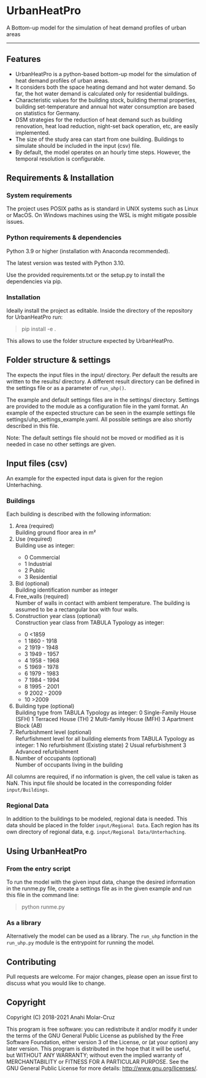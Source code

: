 # UrbanHeatPro
A Bottom-up model for the simulation of heat demand profiles of urban areas

----------------------------------------------------------------------------

## Features

  - UrbanHeatPro is a python-based bottom-up model for the simulation of heat demand profiles of urban areas.
  - It considers both the space heating demand and hot water demand. So far, the hot water demand is calculated only for residential buildings.
  - Characteristic values for the building stock, building thermal properties, building set-temperature and annual hot water consumption are based on statistics for Germany.
  - DSM strategies for the reduction of heat demand such as building renovation, heat load reduction, night-set back operation, etc, are easily implemented.
  - The size of the study area can start from one building. Buildings to simulate should be included in the input (csv) file.
  - By default, the model operates on an hourly time steps. However, the temporal resolution is configurable.


## Requirements & Installation

### System requirements

The project uses POSIX paths as is standard in UNIX systems such as Linux or MacOS. On Windows machines using the WSL is might mitigate possible issues.


### Python requirements & dependencies
Python 3.9 or higher (installation with Anaconda recommended).

The latest version was tested with Python 3.10.

Use the provided requirements.txt or the setup.py to install the dependencies via pip.

### Installation

Ideally install the project as editable.
Inside the directory of the repository for UrbanHeatPro run:
> pip install -e .

This allows to use the folder structure expected by UrbanHeatPro.

## Folder structure & settings
The expects the input files in the input/ directory.
Per default the results are written to the results/ directory. A different result directory can be defined in the 
settings file or as a parameter of `run_uhp()`.

The example and default settings files are in the settings/ directory.
Settings are provided to the module as a configuration file in the yaml format. An example of the expected structure 
can be seen in the example settings file settings/uhp_settings_example.yaml. All possible settings are also shortly 
described in this file.

Note: The default settings file should not be moved or modified as it is needed in case no other settings are given.

## Input files (csv)
An example for the expected input data is given for the region Unterhaching. 

### Buildings
Each building is described with the following information:
<ol>
  <li>Area (required)</li>
      Building ground floor area in m²
  <li>Use (required)</li>
      Building use as integer:
        <ul>
          <li>0	Commercial</li>
          <li>1	Industrial</li>
          <li>2	Public</li>
          <li>3	Residential</li>
        </ul>
  <li>Bid (optional)</li>
      Building identification number as integer
  <li>Free_walls (required)</li>
      Number of walls in contact with ambient temperature. The building is assumed to be a rectangular box with four walls.
  <li>Construction year class (optional)</li>
      Construction year class from TABULA Typology as integer:
        <ul>
          <li>0	<1859</li>
          <li>1	1860 - 1918</li>
          <li>2	1919 - 1948</li>
          <li>3	1949 - 1957</li>
          <li>4	1958 - 1968</li>
          <li>5	1969 - 1978</li>
          <li>6	1979 - 1983</li>
          <li>7	1984 - 1994</li>
          <li>8	1995 - 2001</li>
          <li>9	2002 - 2009</li>
          <li>10 >2009</li>
        </ul>
  <li>Building type (optional)</li>
      Building type from TABULA Typology as integer:
        0	Single-Family House (SFH)
        1	Terraced House (TH)
        2	Multi-family House (MFH)
        3	Apartment Block (AB)
  <li>Refurbishment level (optional)</li>
      Refurfishment level for all building elements from TABULA Typology as integer:
        1	No refurbishment (Existing state)
        2	Usual refurbishment
        3	Advanced refurbishment
  <li>Number of occupants (optional)</li>
      Number of occupants living in the building
        
</ol>

All columns are required, if no information is given, the cell value is taken as NaN.
This input file should be located in the corresponding folder `input/Buildings`.

### Regional Data
In addition to the buildings to be modeled, regional data is needed. This data should be placed in the folder `input/Regional Data`.
Each region has its own directory of regional data, e.g. `input/Regional Data/Unterhaching`.

## Using UrbanHeatPro
### From the entry script
To run the model with the given input data, change the desired information in the runme.py file, create a settings 
file as in the given example and run this file in the command line:
> python runme.py

### As a library
Alternatively the model can be used as a library.
The `run_uhp` function in the `run_uhp.py` module is the entrypoint for running the model.


## Contributing
Pull requests are welcome. For major changes, please open an issue first to discuss what you would like to change.


## Copyright
Copyright (C) 2018-2021 Anahi Molar-Cruz

This program is free software: you can redistribute it and/or modify it under the terms of the GNU General Public License as published by the Free Software Foundation, either version 3 of the License, or (at your option) any later version. This program is distributed in the hope that it will be useful, but WITHOUT ANY WARRANTY; without even the implied warranty of MERCHANTABILITY or FITNESS FOR A PARTICULAR PURPOSE. See the GNU General Public License for more details: http://www.gnu.org/licenses/.

